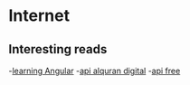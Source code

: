 # Internet

## Interesting reads

-[learning Angular](https://baldur.gitbook.io/angular/)
-[api alquran digital](https://equran.id/apidev)
-[api free](https://github.com/farizdotid)